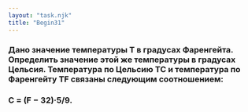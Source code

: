 ```yaml
---
layout: "task.njk"
title: "Begin31"
---
```


### Дано значение температуры T в градусах Фаренгейта. Определить значение этой же температуры в градусах Цельсия. Температура по Цельсию TC и температура по Фаренгейту TF связаны следующим соотношением:

### C = (F − 32)·5/9.
